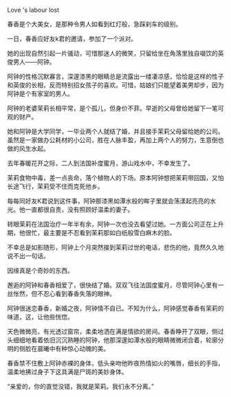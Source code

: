 Love 's labour lost

春香是个大美女，是那种令男人如看到红灯般，急踩刹车的级别。

一日，春香应好友k君的邀请，参加了一个派对。

她的出现自然引起一片骚动，可惜那迷人的微笑，只留给坐在角落里独自啜饮的英俊男人——阿钟。

阿钟的性格沉默寡言，深邃漆黑的眼睛总是流露出一缕凄凉感，恰恰是这样的性子和英俊的长相，反而特别招女孩子的喜欢。可惜，姑娘们只能望着美男却步，因为阿钟是个有家室的男人。

阿钟的老婆茉莉长相平常，是个孤儿，但身价不菲。早逝的父母曾给她留下一笔可观的财产。

她和阿钟是大学同学，一毕业两个人就结了婚，并且接手茉莉父母留给她的公司。虽然是一家做办公耗材的小公司，胜在人脉丰盈，再加上两个人的努力，生意倒也做的风生水起。

去年春暖花开之际，二人到法国补度蜜月，游山戏水中，不幸发生了。

茉莉食物中毒，差一点丧命，落个植物人的下场。原本阿钟想把茉莉带回国，又怕长途飞行，茉莉受不住而克死他乡。

每每同好友K君说到这件事，阿钟那漆黑如潭水般的眸子里就会荡漾起亮亮的水光。他一直都很自责，没有照顾好温柔的妻子。

转眼茉莉在法国治疗一年半有余，阿钟一次也没去看望过她。一方面公司正在上升期，他很忙，最主要是不忍看到茉莉那如白纸般雪白麻木的脸。

不幸总是如影随形，阿钟上个月突然接到茉莉过世的电话，悲伤的他，竟然久久地说不出一句话。

因缘真是个奇妙的东西。

邂逅的阿钟和春香相爱了，很快结了婚。双双飞往法国度蜜月，尽管阿钟心里有一丝怅然，但不忍心看到春香失落的眼神。

阿钟很迷恋春香，新婚之夜，阿钟情不自已。不知为什么，阿钟感觉春香有茉莉的味道，这，让他些恍惚。

天色微微亮，有光透过窗帘，柔柔地洒在满是情欲的房间。春香睁开了双眼，侧过头细细地看着依旧沉沉熟睡的阿钟，他那深邃如潭水般的眼睛微微闭合着，轮廓分明的侧脸在晨曦中有种惊心动魄的美。

春香禁不住敷上阿钟赤裸的身体，低头亲吻他昨夜热情如火的嘴唇，细长的手指，温柔地拂过身子下这具满是尸斑的美妙身体。

“亲爱的，你的直觉没错，我就是茉莉。我们永不分离。”



